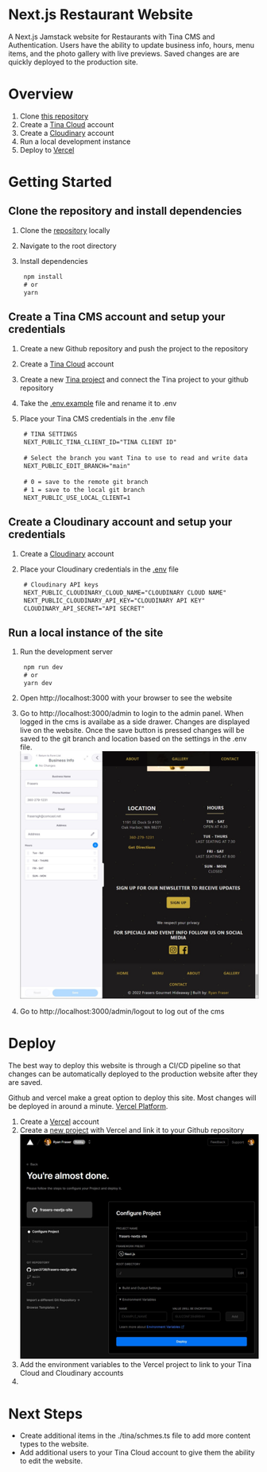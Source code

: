 # Next.js Restaurant Website

A Next.js Jamstack website for Restaurants with Tina CMS and Authentication. Users have the ability to update business info, hours, menu items, and the photo gallery with live previews. Saved changes are are quickly deployed to the production site.

# Overview
1. Clone [this repository](https://github.com/ryan3738/frasers-nextjs-site)
2. Create a [Tina Cloud](https://tina.io/docs/tina-cloud/dashboard/) account
3. Create a [Cloudinary](https://cloudinary.com/documentation/how_to_integrate_cloudinary) account
4. Run a local development instance
5. Deploy to [Vercel](https://vercel.com/new?utm_medium=default-template&filter=next.js&utm_source=create-next-app&utm_campaign=create-next-app-readme)

# Getting Started
## Clone the repository and install dependencies
1. Clone the [repository](https://github.com/ryan3738/frasers-nextjs-site) locally
2. Navigate to the root directory
3. Install dependencies

        npm install
        # or
        yarn

## Create a Tina CMS account and setup your credentials
1. Create a new Github repository and push the project to the repository
2. Create a [Tina Cloud](https://tina.io/docs/tina-cloud/dashboard/) account
3. Create a new [Tina project](https://app.tina.io/projects) and connect the Tina project to your github repository
4. Take the [.env.example](/.env.example) file and rename it to .env
5. Place your Tina CMS credentials in the .env file

        # TINA SETTINGS
        NEXT_PUBLIC_TINA_CLIENT_ID="TINA CLIENT ID"

        # Select the branch you want Tina to use to read and write data
        NEXT_PUBLIC_EDIT_BRANCH="main"

        # 0 = save to the remote git branch
        # 1 = save to the local git branch
        NEXT_PUBLIC_USE_LOCAL_CLIENT=1

## Create a Cloudinary account and setup your credentials
1. Create a [Cloudinary](https://cloudinary.com/documentation/how_to_integrate_cloudinary) account
2. Place your Cloudinary credentials in the [.env](./.env) file

        # Cloudinary API keys
        NEXT_PUBLIC_CLOUDINARY_CLOUD_NAME="CLOUDINARY CLOUD NAME"
        NEXT_PUBLIC_CLOUDINARY_API_KEY="CLOUDINARY API KEY"
        CLOUDINARY_API_SECRET="API SECRET"


## Run a local instance of the site
1. Run the development server
   
        npm run dev
        # or
        yarn dev

2. Open http://localhost:3000 with your browser to see the website
3. Go to http://localhost:3000/admin to login to the admin panel. When logged in the cms is availabe as a side drawer. Changes are displayed live on the website. Once the save button is pressed changes will be saved to the git branch and location based on the settings in the .env file.![Make edits to Tina Cms in real time](/assets/images/cms-site-edits.jpg)
4. Go to http://localhost:3000/admin/logout to log out of the cms      

# Deploy

The best way to deploy this website is through a CI/CD pipeline so that changes can be automatically deployed to the production website after they are saved.

Github and vercel make a great option to deploy this site. Most changes will be deployed in around a minute. [Vercel Platform](https://vercel.com/new?utm_medium=default-template&filter=next.js&utm_source=create-next-app&utm_campaign=create-next-app-readme).

1. Create a [Vercel](https://vercel.com/new?utm_medium=default-template&filter=next.js&utm_source=create-next-app&utm_campaign=create-next-app-readme) account
2. Create a [new project](https://vercel.com/new) with Vercel and link it to your Github repository![Vercel new project page](/assets/images/vercel-deploy.jpg)
3. Add the environment variables to the Vercel project to link to your Tina Cloud and Cloudinary accounts
4. 

# Next Steps
* Create additional items in the ./tina/schmes.ts file to add more content types to the website.
* Add additional users to your Tina Cloud account to give them the ability to edit the website.
